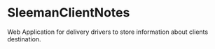 # SleemanClientNotes
Web Application for delivery drivers to store information about clients destination.
